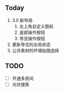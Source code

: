 ## Today

1. 3.0 新布局
	1. 左上角自定义图标
	2. 底部操作按钮
	3. 导览操作按钮
2. 更新导览的全局状态
3. 公共素材的环境贴图选择

## TODO

- [ ] 开通多房间
- [ ] 光伏搜索
